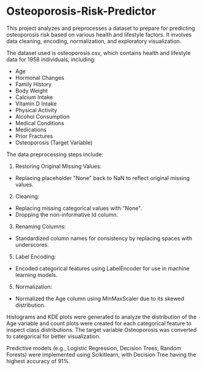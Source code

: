 # Osteoporosis-Risk-Predictor
This project analyzes and preprocesses a dataset to prepare for predicting osteoporosis risk based on various health and lifestyle factors. It involves data cleaning, encoding, normalization, and exploratory visualization.

The dataset used is osteoporosis.csv, which contains health and lifestyle data for 1958 individuals, including:
  - Age
  - Hormonal Changes
  - Family History
  - Body Weight
  - Calcium Intake
  - Vitamin D Intake
  - Physical Activity
  - Alcohol Consumption
  - Medical Conditions
  - Medications
  - Prior Fractures
  - Osteoporosis (Target Variable)


The data preprocessing steps include:

1. Restoring Original Missing Values:
  - Replacing placeholder "None" back to NaN to reflect original missing values.

2. Cleaning:
  - Replacing missing categorical values with "None".
  - Dropping the non-informative Id column.

3. Renaming Columns:
  - Standardized column names for consistency by replacing spaces with underscores.

5. Label Encoding:
  - Encoded categorical features using LabelEncoder for use in machine learning models.

5. Normalization:
  - Normalized the Age column using MinMaxScaler due to its skewed distribution.


Histograms and KDE plots were generated to analyze the distribution of the Age variable and count plots were created for each categorical feature to inspect class distributions. The target variable Osteoporosis was converted to categorical for better visualization.

Predictive models (e.g., Logistic Regression, Decision Trees, Random Forests) were implemented using Scikitlearn, with Decision Tree having the highest accuracy of 91%.


